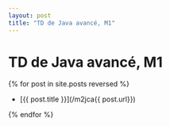 ```yaml
---
layout: post
title: "TD de Java avancé, M1"
---
```

TD de Java avancé, M1
=====================


{% for post in site.posts reversed %}

- [{{ post.title }}](/m2jca{{ post.url}})

{% endfor %}
